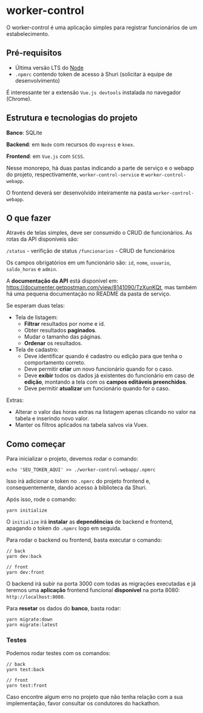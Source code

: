 # worker-control

O worker-control é uma aplicação simples para registrar funcionários de um estabelecimento.

## Pré-requisitos

- Última versão LTS do [Node](https://nodejs.org/en/)
- `.npmrc` contendo token de acesso à Shuri (solicitar à equipe de desenvolvimento)

É interessante ter a extensão `Vue.js devtools` instalada no navegador (Chrome).

## Estrutura e tecnologias do projeto

**Banco**: SQLite

**Backend**: em `Node` com recursos do `express` e `knex`.

**Frontend**: em `Vue.js` com `SCSS`.

Nesse monorepo, há duas pastas indicando a parte de serviço e o webapp do projeto, respectivamente, `worker-control-service` e `worker-control-webapp`.

O frontend deverá ser desenvolvido inteiramente na pasta `worker-control-webapp`.

## O que fazer

Através de telas simples, deve ser consumido o CRUD de funcionários. As rotas da API disponíveis são:

`/status` - verifição de status
`/funcionarios` - CRUD de funcionários

Os campos obrigatórios em um funcionário são: `id`, `nome`, `usuario`, `saldo_horas` e `admin`.

A **documentação da API** está disponível em: https://documenter.getpostman.com/view/8141090/TzXunKQt, mas também há uma pequena documentação no README da pasta de serviço.

Se esperam duas telas:

- Tela de listagem:
  - **Filtrar** resultados por nome e id.
  - Obter resultados **paginados**.
  - Mudar o tamanho das páginas.
  - **Ordenar** os resultados.
- Tela de cadastro:
  - Deve identificar quando é cadastro ou edição para que tenha o comportamento correto.
  - Deve permitir **criar** um novo funcionário quando for o caso.
  - Deve **exibir** todos os dados já existentes do funcionário em caso de **edição**, montando a tela com os **campos editáveis preenchidos**.
  - Deve permitir **atualizar** um funcionário quando for o caso.

Extras: 

- Alterar o valor das horas extras na listagem apenas clicando no valor na tabela e inserindo novo valor.
- Manter os filtros aplicados na tabela salvos via Vuex.

## Como começar

Para inicializar o projeto, devemos rodar o comando:

```
echo 'SEU_TOKEN_AQUI' >> ./worker-control-webapp/.npmrc
```

Isso irá adicionar o token no `.npmrc` do projeto frontend e, consequentemente, dando acesso à biblioteca da Shuri.

Após isso, rode o comando:

```
yarn initialize
```

O `initialize` irá **instalar** as **dependências** de backend e frontend, apagando o token do `.npmrc` logo em seguida.

Para rodar o backend ou frontend, basta executar o comando:

```
// back
yarn dev:back

// front
yarn dev:front
```

O backend irá subir na porta 3000 com todas as migrações executadas e já teremos uma **aplicação** frontend funcional **disponível** na porta 8080: `http://localhost:8080`.

Para **resetar** os dados do **banco**, basta rodar:

```
yarn migrate:down
yarn migrate:latest
```

### Testes

Podemos rodar testes com os comandos:

```
// back
yarn test:back

// front
yarn test:front

```

Caso encontre algum erro no projeto que não tenha relação com a sua implementação, favor consultar os condutores do hackathon.
